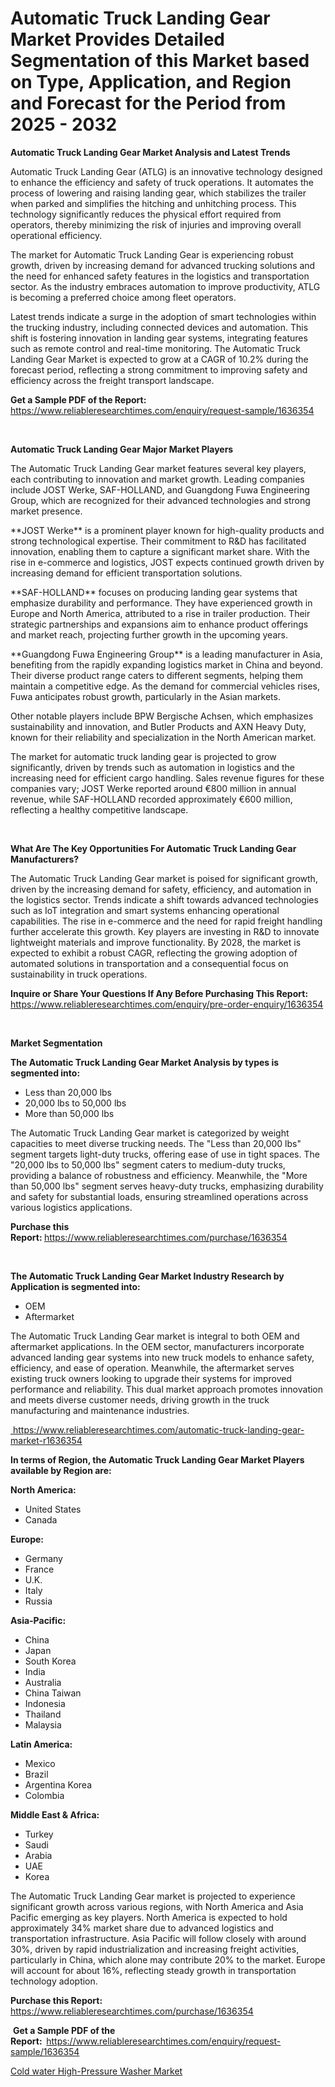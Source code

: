 <p><h1>Automatic Truck Landing Gear Market Provides Detailed Segmentation of this Market based on Type, Application, and Region and Forecast for the Period from 2025 - 2032</h1></p><p><strong>Automatic Truck Landing Gear Market Analysis and Latest Trends</strong></p>
<p><p>Automatic Truck Landing Gear (ATLG) is an innovative technology designed to enhance the efficiency and safety of truck operations. It automates the process of lowering and raising landing gear, which stabilizes the trailer when parked and simplifies the hitching and unhitching process. This technology significantly reduces the physical effort required from operators, thereby minimizing the risk of injuries and improving overall operational efficiency.</p><p>The market for Automatic Truck Landing Gear is experiencing robust growth, driven by increasing demand for advanced trucking solutions and the need for enhanced safety features in the logistics and transportation sector. As the industry embraces automation to improve productivity, ATLG is becoming a preferred choice among fleet operators. </p><p>Latest trends indicate a surge in the adoption of smart technologies within the trucking industry, including connected devices and automation. This shift is fostering innovation in landing gear systems, integrating features such as remote control and real-time monitoring. The Automatic Truck Landing Gear Market is expected to grow at a CAGR of 10.2% during the forecast period, reflecting a strong commitment to improving safety and efficiency across the freight transport landscape.</p></p>
<p><strong>Get a Sample PDF of the Report:&nbsp;</strong> <a href="https://www.reliableresearchtimes.com/enquiry/request-sample/1636354?utm_campaign=3269&utm_medium=2&utm_source=Github&utm_content=ia&utm_term=23032025&utm_id=automatic-truck-landing-gear">https://www.reliableresearchtimes.com/enquiry/request-sample/1636354</a></p>
<p>&nbsp;</p>
<p><strong>Automatic Truck Landing Gear Major Market Players</strong></p>
<p><p>The Automatic Truck Landing Gear market features several key players, each contributing to innovation and market growth. Leading companies include JOST Werke, SAF-HOLLAND, and Guangdong Fuwa Engineering Group, which are recognized for their advanced technologies and strong market presence.</p><p>**JOST Werke** is a prominent player known for high-quality products and strong technological expertise. Their commitment to R&D has facilitated innovation, enabling them to capture a significant market share. With the rise in e-commerce and logistics, JOST expects continued growth driven by increasing demand for efficient transportation solutions.</p><p>**SAF-HOLLAND** focuses on producing landing gear systems that emphasize durability and performance. They have experienced growth in Europe and North America, attributed to a rise in trailer production. Their strategic partnerships and expansions aim to enhance product offerings and market reach, projecting further growth in the upcoming years.</p><p>**Guangdong Fuwa Engineering Group** is a leading manufacturer in Asia, benefiting from the rapidly expanding logistics market in China and beyond. Their diverse product range caters to different segments, helping them maintain a competitive edge. As the demand for commercial vehicles rises, Fuwa anticipates robust growth, particularly in the Asian markets.</p><p>Other notable players include BPW Bergische Achsen, which emphasizes sustainability and innovation, and Butler Products and AXN Heavy Duty, known for their reliability and specialization in the North American market. </p><p>The market for automatic truck landing gear is projected to grow significantly, driven by trends such as automation in logistics and the increasing need for efficient cargo handling. Sales revenue figures for these companies vary; JOST Werke reported around €800 million in annual revenue, while SAF-HOLLAND recorded approximately €600 million, reflecting a healthy competitive landscape.</p></p>
<p>&nbsp;</p>
<p><strong>What Are The Key Opportunities For Automatic Truck Landing Gear Manufacturers?</strong></p>
<p><p>The Automatic Truck Landing Gear market is poised for significant growth, driven by the increasing demand for safety, efficiency, and automation in the logistics sector. Trends indicate a shift towards advanced technologies such as IoT integration and smart systems enhancing operational capabilities. The rise in e-commerce and the need for rapid freight handling further accelerate this growth. Key players are investing in R&D to innovate lightweight materials and improve functionality. By 2028, the market is expected to exhibit a robust CAGR, reflecting the growing adoption of automated solutions in transportation and a consequential focus on sustainability in truck operations.</p></p>
<p><strong>Inquire or Share Your Questions If Any Before Purchasing This Report:</strong> <a href="https://www.reliableresearchtimes.com/enquiry/pre-order-enquiry/1636354?utm_campaign=3269&utm_medium=2&utm_source=Github&utm_content=ia&utm_term=23032025&utm_id=automatic-truck-landing-gear">https://www.reliableresearchtimes.com/enquiry/pre-order-enquiry/1636354</a></p>
<p>&nbsp;</p>
<p><strong>Market Segmentation</strong></p>
<p><strong>The Automatic Truck Landing Gear Market Analysis by types is segmented into:</strong></p>
<p><ul><li>Less than 20,000 lbs</li><li>20,000 lbs to 50,000 lbs</li><li>More than 50,000 lbs</li></ul></p>
<p><p>The Automatic Truck Landing Gear market is categorized by weight capacities to meet diverse trucking needs. The "Less than 20,000 lbs" segment targets light-duty trucks, offering ease of use in tight spaces. The "20,000 lbs to 50,000 lbs" segment caters to medium-duty trucks, providing a balance of robustness and efficiency. Meanwhile, the "More than 50,000 lbs" segment serves heavy-duty trucks, emphasizing durability and safety for substantial loads, ensuring streamlined operations across various logistics applications.</p></p>
<p><strong>Purchase this Report:&nbsp;</strong><a href="https://www.reliableresearchtimes.com/purchase/1636354?utm_campaign=3269&utm_medium=2&utm_source=Github&utm_content=ia&utm_term=23032025&utm_id=automatic-truck-landing-gear">https://www.reliableresearchtimes.com/purchase/1636354</a></p>
<p>&nbsp;</p>
<p><strong>The Automatic Truck Landing Gear Market Industry Research by Application is segmented into:</strong></p>
<p><ul><li>OEM</li><li>Aftermarket</li></ul></p>
<p><p>The Automatic Truck Landing Gear market is integral to both OEM and aftermarket applications. In the OEM sector, manufacturers incorporate advanced landing gear systems into new truck models to enhance safety, efficiency, and ease of operation. Meanwhile, the aftermarket serves existing truck owners looking to upgrade their systems for improved performance and reliability. This dual market approach promotes innovation and meets diverse customer needs, driving growth in the truck manufacturing and maintenance industries.</p></p>
<p><a href="https://www.reliableresearchtimes.com/automatic-truck-landing-gear-market-r1636354?utm_campaign=3269&utm_medium=2&utm_source=Github&utm_content=ia&utm_term=23032025&utm_id=automatic-truck-landing-gear">&nbsp;https://www.reliableresearchtimes.com/automatic-truck-landing-gear-market-r1636354</a></p>
<p><strong>In terms of Region, the Automatic Truck Landing Gear Market Players available by Region are:</strong></p>
<p>
    <p> <strong> North America: </strong>
        <ul>
            <li>United States</li>
            <li>Canada</li>
        </ul>
        </p> 
    <p> <strong> Europe: </strong>
        <ul>
            <li>Germany</li>
            <li>France</li>
            <li>U.K.</li>
            <li>Italy</li>
            <li>Russia</li>
        </ul>
        </p> 
    <p> <strong> Asia-Pacific: </strong>
        <ul>
            <li>China</li>
            <li>Japan</li>
            <li>South Korea</li>
            <li>India</li>
            <li>Australia</li>
            <li>China Taiwan</li>
            <li>Indonesia</li>
            <li>Thailand</li>
            <li>Malaysia</li>
        </ul>
        </p> 
    <p> <strong> Latin America: </strong>
        <ul>
            <li>Mexico</li>
            <li>Brazil</li>
            <li>Argentina Korea</li>
            <li>Colombia</li>
        </ul>
        </p> 
    <p> <strong> Middle East & Africa: </strong>
        <ul>
            <li>Turkey</li>
            <li>Saudi</li>
            <li>Arabia</li>
            <li>UAE</li>
            <li>Korea</li>
        </ul>
    </p>
    </p>
<p><p>The Automatic Truck Landing Gear market is projected to experience significant growth across various regions, with North America and Asia Pacific emerging as key players. North America is expected to hold approximately 34% market share due to advanced logistics and transportation infrastructure. Asia Pacific will follow closely with around 30%, driven by rapid industrialization and increasing freight activities, particularly in China, which alone may contribute 20% to the market. Europe will account for about 16%, reflecting steady growth in transportation technology adoption.</p></p>
<p><strong>Purchase this Report: </strong><a href="https://www.reliableresearchtimes.com/purchase/1636354?utm_campaign=3269&utm_medium=2&utm_source=Github&utm_content=ia&utm_term=23032025&utm_id=automatic-truck-landing-gear">https://www.reliableresearchtimes.com/purchase/1636354</a></p>
<p>&nbsp;<strong>Get a Sample PDF of the Report:&nbsp;&nbsp;</strong><a href="https://www.reliableresearchtimes.com/enquiry/request-sample/1636354?utm_campaign=3269&utm_medium=2&utm_source=Github&utm_content=ia&utm_term=23032025&utm_id=automatic-truck-landing-gear">https://www.reliableresearchtimes.com/enquiry/request-sample/1636354</a></p>
<p><strong></strong></p>
<p><p><a href="https://github.com/shafriusizi/Market-Research-Report-List-1/blob/main/cold-water-high-pressure-washer-market.md?utm_campaign=3269&utm_medium=2&utm_source=Github&utm_content=ia&utm_term=23032025&utm_id=automatic-truck-landing-gear">Cold water High-Pressure Washer Market</a></p></p>